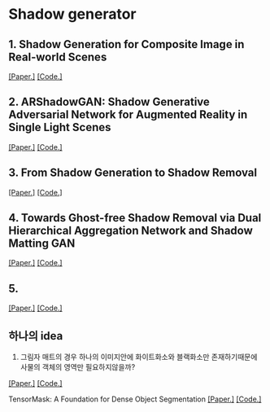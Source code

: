 # Shadow generator

## 1. Shadow Generation for Composite Image in Real-world Scenes
[[Paper.]](https://arxiv.org/pdf/2104.10338v1.pdf)
[[Code.]](https://github.com/bcmi/Object-Shadow-Generation-Dataset-DESOBA)

## 2. ARShadowGAN: Shadow Generative Adversarial Network for Augmented Reality in Single Light Scenes
[[Paper.]](https://openaccess.thecvf.com/content_CVPR_2020/papers/Liu_ARShadowGAN_Shadow_Generative_Adversarial_Network_for_Augmented_Reality_in_Single_CVPR_2020_paper.pdf)
[[Code.]](https://github.com/ldq9526/ARShadowGAN)

## 3. From Shadow Generation to Shadow Removal
[[Paper.]](https://arxiv.org/pdf/2103.12997v1.pdf)
[[Code.]](https://github.com/hhqweasd/G2R-ShadowNet)

## 4. Towards Ghost-free Shadow Removal via Dual Hierarchical Aggregation Network and Shadow Matting GAN
[[Paper.]](https://arxiv.org/pdf/1911.08718v2.pdf)
[[Code.]](https://github.com/vinthony/ghost-free-shadow-removal)

## 5. 
[[Paper.]]()
[[Code.]]()

## 하나의 idea
1. 그림자 매트의 경우 하나의 이미지안에 화이트화소와 블랙화소만 존재하기때문에 사물의 객체의 영역만 필요하지않을까?

[[Paper.]](https://arxiv.org/pdf/1703.06870.pdf)
[[Code.]]()

TensorMask: A Foundation for Dense Object Segmentation
[[Paper.]](https://arxiv.org/pdf/1903.12174v2.pdf)
[[Code.]](https://github.com/facebookresearch/detectron2/tree/master/projects/TensorMask)
